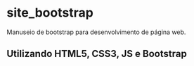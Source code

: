 # site_bootstrap
Manuseio de bootstrap para desenvolvimento de página web.


## Utilizando HTML5, CSS3, JS e Bootstrap ##
